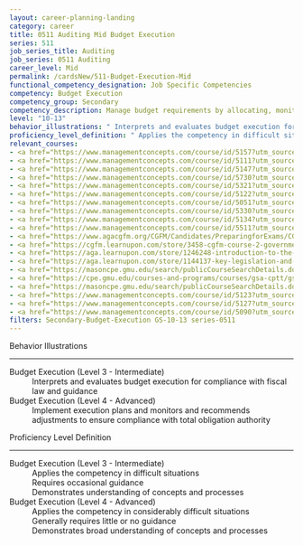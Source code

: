 ```yaml
---
layout: career-planning-landing
category: career
title: 0511 Auditing Mid Budget Execution
series: 511
job_series_title: Auditing
job_series: 0511 Auditing
career_level: Mid
permalink: /cardsNew/511-Budget-Execution-Mid
functional_competency_designation: Job Specific Competencies
competency: Budget Execution
competency_group: Secondary
competency_description: Manage budget requirements by allocating, monitoring, and analyzing budgets in compliance with statutory/regulatory guidance.
level: "10-13"
behavior_illustrations: " Interprets and evaluates budget execution for compliance with fiscal law and guidance ?  Implement execution plans and monitors and recommends adjustments to ensure compliance with total obligation authority"
proficiency_level_definition: " Applies the competency in difficult situations  Requires occasional guidance  Demonstrates understanding of concepts and processes ?  Applies the competency in considerably difficult situations  Generally requires little or no guidance  Demonstrates broad understanding of concepts and processes"
relevant_courses: 
- <a href="https://www.managementconcepts.com/course/id/5157?utm_source=CFOportal&utm_medium=listing&utm_campaign=CFOTTEP&utm_id=23FM" aria-label="Appropriations Law Refresher and Update - https://www.managementconcepts.com/course/id/5157?utm_source=CFOportal&utm_medium=listing&utm_campaign=CFOTTEP&utm_id=23FM">Appropriations Law Refresher and Update</a>, Management Concepts
- <a href="https://www.managementconcepts.com/course/id/5111?utm_source=CFOportal&utm_medium=listing&utm_campaign=CFOTTEP&utm_id=23FM" aria-label="Appropriations Law Seminar - https://www.managementconcepts.com/course/id/5111?utm_source=CFOportal&utm_medium=listing&utm_campaign=CFOTTEP&utm_id=23FM">Appropriations Law Seminar</a>, Management Concepts
- <a href="https://www.managementconcepts.com/course/id/5147?utm_source=CFOportal&utm_medium=listing&utm_campaign=CFOTTEP&utm_id=23FM" aria-label="Appropriations Law for Revolving Funds and Reimbursables - https://www.managementconcepts.com/course/id/5147?utm_source=CFOportal&utm_medium=listing&utm_campaign=CFOTTEP&utm_id=23FM">Appropriations Law for Revolving Funds and Reimbursables</a>, Management Concepts
- <a href="https://www.managementconcepts.com/course/id/5730?utm_source=CFOportal&utm_medium=listing&utm_campaign=CFOTTEP&utm_id=23FM" aria-label="Army PPBES Workshop - https://www.managementconcepts.com/course/id/5730?utm_source=CFOportal&utm_medium=listing&utm_campaign=CFOTTEP&utm_id=23FM">Army PPBES Workshop</a>, Management Concepts
- <a href="https://www.managementconcepts.com/course/id/5321?utm_source=CFOportal&utm_medium=listing&utm_campaign=CFOTTEP&utm_id=23FM" aria-label="Budget Analyst's Essential Guide to Formulation, Justification, and Execution - https://www.managementconcepts.com/course/id/5321?utm_source=CFOportal&utm_medium=listing&utm_campaign=CFOTTEP&utm_id=23FM">Budget Analyst's Essential Guide to Formulation, Justification, and Execution</a>, Management Concepts
- <a href="https://www.managementconcepts.com/course/id/5122?utm_source=CFOportal&utm_medium=listing&utm_campaign=CFOTTEP&utm_id=23FM" aria-label="Budget Execution - https://www.managementconcepts.com/course/id/5122?utm_source=CFOportal&utm_medium=listing&utm_campaign=CFOTTEP&utm_id=23FM">Budget Execution</a>, Management Concepts
- <a href="https://www.managementconcepts.com/course/id/5051?utm_source=CFOportal&utm_medium=listing&utm_campaign=CFOTTEP&utm_id=23FM" aria-label="Federal Financial Management Overview - https://www.managementconcepts.com/course/id/5051?utm_source=CFOportal&utm_medium=listing&utm_campaign=CFOTTEP&utm_id=23FM">Federal Financial Management Overview</a>, Management Concepts
- <a href="https://www.managementconcepts.com/course/id/5330?utm_source=CFOportal&utm_medium=listing&utm_campaign=CFOTTEP&utm_id=23FM" aria-label="Financial Management of Defense Working Capital Funds - https://www.managementconcepts.com/course/id/5330?utm_source=CFOportal&utm_medium=listing&utm_campaign=CFOTTEP&utm_id=23FM">Financial Management of Defense Working Capital Funds</a>, Management Concepts
- <a href="https://www.managementconcepts.com/course/id/5134?utm_source=CFOportal&utm_medium=listing&utm_campaign=CFOTTEP&utm_id=23FM" aria-label="Financial Management of Revolving Funds and Reimbursables - https://www.managementconcepts.com/course/id/5134?utm_source=CFOportal&utm_medium=listing&utm_campaign=CFOTTEP&utm_id=23FM">Financial Management of Revolving Funds and Reimbursables</a>, Management Concepts
- <a href="https://www.managementconcepts.com/course/id/5511?utm_source=CFOportal&utm_medium=listing&utm_campaign=CFOTTEP&utm_id=23FM" aria-label="Fiscal Law in DoD - https://www.managementconcepts.com/course/id/5511?utm_source=CFOportal&utm_medium=listing&utm_campaign=CFOTTEP&utm_id=23FM">Fiscal Law in DoD</a>, Management Concepts
- <a href="https://www.agacgfm.org/CGFM/Candidates/PreparingforExams/CGFMVirtualCourses.aspx" aria-label="Governmental Accounting, Financial Reporting and Budgeting (live, virtual) - https://www.agacgfm.org/CGFM/Candidates/PreparingforExams/CGFMVirtualCourses.aspx">Governmental Accounting, Financial Reporting and Budgeting (live, virtual)</a>, AGA
- <a href="https://cgfm.learnupon.com/store/3458-cgfm-course-2-governmental-accounting-financial-reporting-and-budgeting-sections-i-iii-bundle?is_bundle=1" aria-label="Governmental Accounting, Financial Reporting and Budgeting (online, self-paced) - https://cgfm.learnupon.com/store/3458-cgfm-course-2-governmental-accounting-financial-reporting-and-budgeting-sections-i-iii-bundle?is_bundle=1">Governmental Accounting, Financial Reporting and Budgeting (online, self-paced)</a>, AGA
- <a href="https://aga.learnupon.com/store/1246248-introduction-to-the-federal-budget-course-1-2" aria-label="Introduction to the Federal Budget (1.2) - https://aga.learnupon.com/store/1246248-introduction-to-the-federal-budget-course-1-2">Introduction to the Federal Budget (1.2)</a>, AGA
- <a href="https://aga.learnupon.com/store/1144137-key-legislation-and-regulations-course-1-1" aria-label="Key Legislation and Regulations (1.1) - https://aga.learnupon.com/store/1144137-key-legislation-and-regulations-course-1-1">Key Legislation and Regulations (1.1)</a>, AGA
- <a href="https://masoncpe.gmu.edu/search/publicCourseSearchDetails.do?method=load&courseId=2417775" aria-label="PEBU 0311 Managerial and Cost Accounting - https://masoncpe.gmu.edu/search/publicCourseSearchDetails.do?method=load&courseId=2417775">PEBU 0311 Managerial and Cost Accounting</a>, George Mason University
- <a href="https://cpe.gmu.edu/courses-and-programs/courses/gsa-cptt/gsa-cptt-pebu-0465-advanced-issues-in-managerial-accounting.php" aria-label="PEBU 0465 Budget Execution and Management - https://cpe.gmu.edu/courses-and-programs/courses/gsa-cptt/gsa-cptt-pebu-0465-advanced-issues-in-managerial-accounting.php">PEBU 0465 Budget Execution and Management</a>, George Mason University
- <a href="https://masoncpe.gmu.edu/search/publicCourseSearchDetails.do?method=load&courseId=2409511" aria-label="PEBU 0772 Federal Accounting and Reporting - https://masoncpe.gmu.edu/search/publicCourseSearchDetails.do?method=load&courseId=2409511">PEBU 0772 Federal Accounting and Reporting</a>, George Mason University
- <a href="https://www.managementconcepts.com/course/id/5123?utm_source=CFOportal&utm_medium=listing&utm_campaign=CFOTTEP&utm_id=23FM" aria-label="PPBE Workshop&#58; Defense Planning, Programming, Budgeting, and Execution - https://www.managementconcepts.com/course/id/5123?utm_source=CFOportal&utm_medium=listing&utm_campaign=CFOTTEP&utm_id=23FM">PPBE Workshop&#58; Defense Planning, Programming, Budgeting, and Execution</a>, Management Concepts
- <a href="https://www.managementconcepts.com/course/id/5127?utm_source=CFOportal&utm_medium=listing&utm_campaign=CFOTTEP&utm_id=23FM" aria-label="The Antideficiency Act - https://www.managementconcepts.com/course/id/5127?utm_source=CFOportal&utm_medium=listing&utm_campaign=CFOTTEP&utm_id=23FM">The Antideficiency Act</a>, Management Concepts
- <a href="https://www.managementconcepts.com/course/id/5090?utm_source=CFOportal&utm_medium=listing&utm_campaign=CFOTTEP&utm_id=23FM" aria-label="The Federal Budget Process - https://www.managementconcepts.com/course/id/5090?utm_source=CFOportal&utm_medium=listing&utm_campaign=CFOTTEP&utm_id=23FM">The Federal Budget Process</a>, Management Concepts
filters: Secondary-Budget-Execution GS-10-13 series-0511
---
```


<div class="desktop:grid-col-6 margin-y-3">
  <div class="border-top-2 bg-white padding-3 shadow-5 height-full members-hover border-1px button-border border-top-blue radius-lg">
    <p class="text-bold label-color font-size-21">Behavior Illustrations</p>
    <hr class="hr-green"/>
    <dl class="text-base card-content-color"><dt>Budget Execution (Level 3 - Intermediate)</dt><dd>Interprets and evaluates budget execution for compliance with fiscal law and guidance</dd><dt>Budget Execution (Level 4 - Advanced)</dt><dd>Implement execution plans and monitors and recommends adjustments to ensure compliance with total obligation authority</dd></dl>
  </div>
</div>
<div class="desktop:grid-col-6 margin-y-3">
  <div class="border-top-2 bg-white padding-3 shadow-5 height-full members-hover border-1px button-border border-top-blue radius-lg">
    <p class="text-bold label-color font-size-21">Proficiency Level Definition</p>
     <hr class="hr-green"/>
    <dl class="text-base card-content-color"><dt>Budget Execution (Level 3 - Intermediate)</dt><dd>Applies the competency in difficult situations </dd><dd>Requires occasional guidance </dd><dd>Demonstrates understanding of concepts and processes</dd><dt>Budget Execution (Level 4 - Advanced)</dt><dd>Applies the competency in considerably difficult situations </dd><dd>Generally requires little or no guidance </dd><dd>Demonstrates broad understanding of concepts and processes</dd></dl>
  </div>
</div>